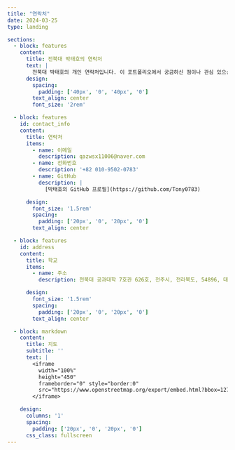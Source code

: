 ```yaml
---
title: "연락처"
date: 2024-03-25
type: landing

sections:
  - block: features
    content:
      title: 전북대 박태호의 연락처
      text: |
        전북대 박태호의 개인 연락처입니다. 이 포트폴리오에서 궁금하신 점이나 관심 있으신 내용이 있으면 아래로 연락주시면 감사드리겠습니다.
      design:
        spacing:
          padding: ['40px', '0', '40px', '0']
        text_align: center
        font_size: '2rem'

  - block: features
    id: contact_info
    content:
      title: 연락처
      items:
        - name: 이메일
          description: qazwsx11006@naver.com
        - name: 전화번호
          description: '+82 010-9502-0783'
        - name: GitHub
          description: |
            [박태호의 GitHub 프로필](https://github.com/Tony0783)

      design:
        font_size: '1.5rem'
        spacing:
          padding: ['20px', '0', '20px', '0']
        text_align: center

  - block: features
    id: address
    content:
      title: 학교
      items:
        - name: 주소
          description: 전북대 공과대학 7호관 626호, 전주시, 전라북도, 54896, 대한민국

      design:
        font_size: '1.5rem'
        spacing:
          padding: ['20px', '0', '20px', '0']
        text_align: center

  - block: markdown
    content:
      title: 지도
      subtitle: ''
      text: |
        <iframe
          width="100%"
          height="450"
          frameborder="0" style="border:0"
          src="https://www.openstreetmap.org/export/embed.html?bbox=127.1324%2C35.8442%2C127.1364%2C35.8482&layer=mapnik&marker=35.8460%2C127.1344" allowfullscreen>
        </iframe>

    design:
      columns: '1'
      spacing:
        padding: ['20px', '0', '20px', '0']
      css_class: fullscreen
---
```

